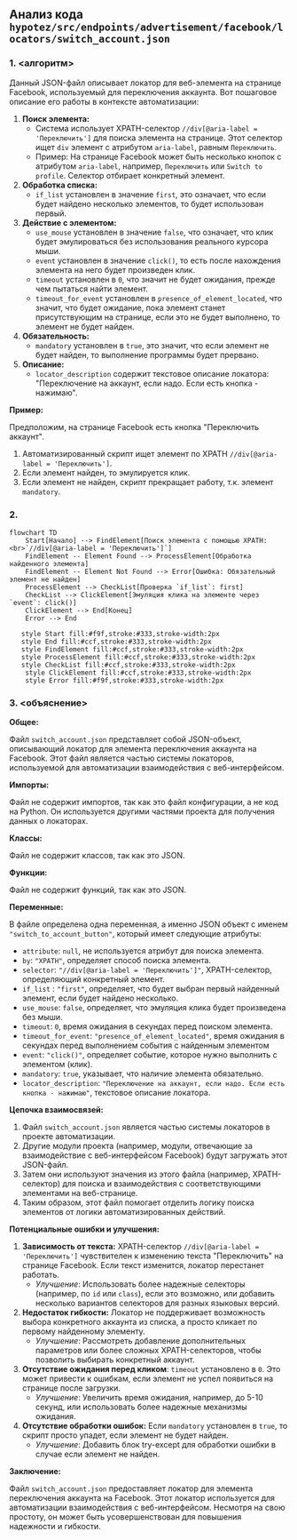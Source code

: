 ## Анализ кода `hypotez/src/endpoints/advertisement/facebook/locators/switch_account.json`

### 1. <алгоритм>

Данный JSON-файл описывает локатор для веб-элемента на странице Facebook, используемый для переключения аккаунта.  Вот пошаговое описание его работы в контексте автоматизации:

1.  **Поиск элемента:**
    *   Система использует XPATH-селектор `//div[@aria-label = 'Переключить']` для поиска элемента на странице. Этот селектор ищет `div` элемент с атрибутом `aria-label`, равным `Переключить`.
    *   Пример: На странице Facebook может быть несколько кнопок с атрибутом `aria-label`, например, `Переключить` или `Switch to profile`. Селектор отбирает конкретный элемент.
2.  **Обработка списка:**
    *   `if_list` установлен в значение `first`, это означает, что если будет найдено несколько элементов, то будет использован первый.
3.  **Действие с элементом:**
    *   `use_mouse` установлен в значение `false`, что означает, что клик будет эмулироваться без использования реального курсора мыши.
    *   `event` установлен в значение `click()`, то есть после нахождения элемента на него будет произведен клик.
    *   `timeout` установлен в `0`, что значит не будет ожидания, прежде чем пытаться найти элемент.
    *  `timeout_for_event` установлен в `presence_of_element_located`, что значит, что будет ожидание, пока элемент станет присутствующим на странице, если это не будет выполнено, то элемент не будет найден.
4.  **Обязательность:**
    *   `mandatory` установлен в `true`, это значит, что если элемент не будет найден, то выполнение программы будет прервано.
5.  **Описание:**
    *   `locator_description` содержит текстовое описание локатора: "Переключение на аккаунт, если надо. Если есть кнопка - нажимаю".

**Пример:**

Предположим, на странице Facebook есть кнопка "Переключить аккаунт".
1.  Автоматизированный скрипт ищет элемент по XPATH `//div[@aria-label = 'Переключить']`.
2.  Если элемент найден, то эмулируется клик.
3.  Если элемент не найден, скрипт прекращает работу, т.к. элемент `mandatory`.

### 2. <mermaid>

```mermaid
flowchart TD
    Start[Начало] --> FindElement[Поиск элемента с помощью XPATH: <br>`//div[@aria-label = 'Переключить']`]
    FindElement -- Element Found --> ProcessElement[Обработка найденного элемента]
    FindElement -- Element Not Found --> Error[Ошибка: Обязательный элемент не найден]
    ProcessElement --> CheckList[Проверка `if_list`: first]
    CheckList --> ClickElement[Эмуляция клика на элементе через `event`: click()]
    ClickElement --> End[Конец]
    Error --> End

   style Start fill:#f9f,stroke:#333,stroke-width:2px
   style End fill:#ccf,stroke:#333,stroke-width:2px
   style FindElement fill:#ccf,stroke:#333,stroke-width:2px
   style ProcessElement fill:#ccf,stroke:#333,stroke-width:2px
   style CheckList fill:#ccf,stroke:#333,stroke-width:2px
    style ClickElement fill:#ccf,stroke:#333,stroke-width:2px
    style Error fill:#f9f,stroke:#333,stroke-width:2px
```
### 3. <объяснение>

**Общее:**

Файл `switch_account.json` представляет собой JSON-объект, описывающий локатор для элемента переключения аккаунта на Facebook. Этот файл является частью системы локаторов, используемой для автоматизации взаимодействия с веб-интерфейсом.

**Импорты:**

Файл не содержит импортов, так как это файл конфигурации, а не код на Python. Он используется другими частями проекта для получения данных о локаторах.

**Классы:**

Файл не содержит классов, так как это JSON.

**Функции:**

Файл не содержит функций, так как это JSON.

**Переменные:**

В файле определена одна переменная, а именно JSON объект с именем `"switch_to_account_button"`, который имеет следующие атрибуты:

*   `attribute`:  `null`, не используется атрибут для поиска элемента.
*   `by`: `"XPATH"`, определяет способ поиска элемента.
*   `selector`: `"//div[@aria-label = 'Переключить']"`, XPATH-селектор, определяющий конкретный элемент.
*   `if_list` : `"first"`, определяет, что будет выбран первый найденный элемент, если будет найдено несколько.
*   `use_mouse`: `false`, определяет, что эмуляция клика будет произведена без мыши.
*   `timeout`: `0`, время ожидания в секундах перед поиском элемента.
*    `timeout_for_event`: `"presence_of_element_located"`, время ожидания в секундах перед выполнением события с найденным элементом
*   `event`: `"click()"`,  определяет событие, которое нужно выполнить с элементом (клик).
*   `mandatory`: `true`,  указывает, что наличие элемента обязательно.
*   `locator_description`: `"Переключение на аккаунт, если надо. Если есть кнопка - нажимаю"`, текстовое описание локатора.

**Цепочка взаимосвязей:**

1.  Файл `switch_account.json` является частью системы локаторов в проекте автоматизации.
2.  Другие модули проекта (например, модули, отвечающие за взаимодействие с веб-интерфейсом Facebook) будут загружать этот JSON-файл.
3.  Затем они используют значения из этого файла (например, XPATH-селектор) для поиска и взаимодействия с соответствующими элементами на веб-странице.
4.  Таким образом, этот файл помогает отделить логику поиска элементов от логики автоматизированных действий.

**Потенциальные ошибки и улучшения:**

1.  **Зависимость от текста:** XPATH-селектор `//div[@aria-label = 'Переключить']` чувствителен к изменению текста "Переключить" на странице Facebook. Если текст изменится, локатор перестанет работать.
    *   *Улучшение*: Использовать более надежные селекторы (например, по `id` или `class`), если это возможно, или добавить несколько вариантов селекторов для разных языковых версий.
2.  **Недостаток гибкости:** Локатор не поддерживает возможность выбора конкретного аккаунта из списка, а просто кликает по первому найденному элементу.
    *   *Улучшение*: Рассмотреть добавление дополнительных параметров или более сложных XPATH-селекторов, чтобы позволить выбирать конкретный аккаунт.
3. **Отсутствие ожидания перед кликом**: `timeout` установлено в `0`. Это может привести к ошибкам, если элемент не успел появиться на странице после загрузки.
    * *Улучшение*: Увеличить время ожидания, например, до 5-10 секунд, или использовать более надежные механизмы ожидания.
4. **Отсутствие обработки ошибок:** Если `mandatory` установлен в `true`, то скрипт просто упадет, если элемент не будет найден.
    * *Улучшение*: Добавить блок try-except для обработки ошибки в случае если элемент не найден.

**Заключение:**

Файл `switch_account.json` предоставляет локатор для элемента переключения аккаунта на Facebook. Этот локатор используется для автоматизации взаимодействия с веб-интерфейсом. Несмотря на свою простоту, он может быть усовершенствован для повышения надежности и гибкости.